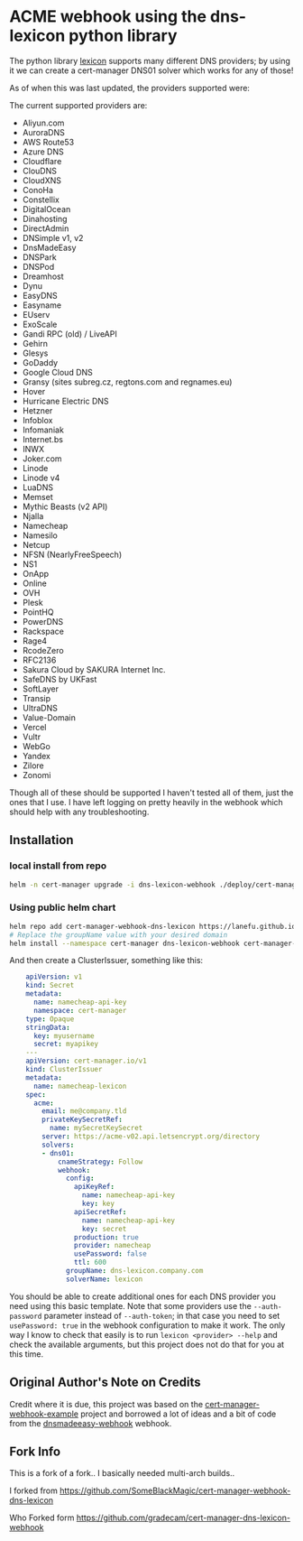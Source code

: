 # ACME webhook using the dns-lexicon python library

The python library [lexicon](https://pypi.org/project/dns-lexicon/) supports many different
DNS providers; by using it we can create a cert-manager DNS01 solver which works for any of those!

As of when this was last updated, the providers supported were:

The current supported providers are:

- Aliyun.com
- AuroraDNS
- AWS Route53
- Azure DNS
- Cloudflare
- ClouDNS
- CloudXNS
- ConoHa
- Constellix
- DigitalOcean
- Dinahosting
- DirectAdmin
- DNSimple v1, v2
- DnsMadeEasy
- DNSPark
- DNSPod
- Dreamhost
- Dynu
- EasyDNS
- Easyname
- EUserv
- ExoScale
- Gandi RPC (old) / LiveAPI
- Gehirn
- Glesys
- GoDaddy
- Google Cloud DNS
- Gransy (sites subreg.cz, regtons.com and regnames.eu)
- Hover
- Hurricane Electric DNS
- Hetzner
- Infoblox
- Infomaniak
- Internet.bs
- INWX
- Joker.com
- Linode
- Linode v4
- LuaDNS
- Memset
- Mythic Beasts (v2 API)
- Njalla
- Namecheap
- Namesilo
- Netcup
- NFSN (NearlyFreeSpeech)
- NS1
- OnApp
- Online
- OVH
- Plesk
- PointHQ
- PowerDNS
- Rackspace
- Rage4
- RcodeZero
- RFC2136
- Sakura Cloud by SAKURA Internet Inc.
- SafeDNS by UKFast
- SoftLayer
- Transip
- UltraDNS
- Value-Domain
- Vercel
- Vultr
- WebGo
- Yandex
- Zilore
- Zonomi

Though all of these should be supported I haven't tested all of them, just the
ones that I use. I have left logging on pretty heavily in the webhook which should
help with any troubleshooting.

## Installation

### local install from repo

```bash
helm -n cert-manager upgrade -i dns-lexicon-webhook ./deploy/cert-manager-webhook-dns-lexicon --set groupName='dns-lexicon.mycompany.com'
```

### Using public helm chart

```bash
helm repo add cert-manager-webhook-dns-lexicon https://lanefu.github.io/cert-manager-webhook-dns-lexicon/
# Replace the groupName value with your desired domain
helm install --namespace cert-manager dns-lexicon-webhook cert-manager-webhook-dns-lexicon/cert-manager-webhook-dns-lexicon --set groupName=acme.bunny.net
```

And then create a ClusterIssuer, something like this:

```yaml
    apiVersion: v1
    kind: Secret
    metadata:
      name: namecheap-api-key
      namespace: cert-manager
    type: Opaque
    stringData:
      key: myusername
      secret: myapikey
    ---
    apiVersion: cert-manager.io/v1
    kind: ClusterIssuer
    metadata:
      name: namecheap-lexicon
    spec:
      acme:
        email: me@company.tld
        privateKeySecretRef:
          name: mySecretKeySecret
        server: https://acme-v02.api.letsencrypt.org/directory
        solvers:
        - dns01:
            cnameStrategy: Follow
            webhook:
              config:
                apiKeyRef:
                  name: namecheap-api-key
                  key: key
                apiSecretRef:
                  name: namecheap-api-key
                  key: secret
                production: true
                provider: namecheap
                usePassword: false
                ttl: 600
              groupName: dns-lexicon.company.com
              solverName: lexicon
```

You should be able to create additional ones for each DNS provider you need using this basic template. Note that some providers
use the `--auth-password` parameter instead of `--auth-token`; in that case you need to set `usePassword: true` in the webhook
configuration to make it work. The only way I know to check that easily is to run `lexicon <provider> --help` and check the
available arguments, but this project does not do that for you at this time.

## Original Author's Note on Credits

Credit where it is due, this project was based on the [cert-manager-webhook-example](https://github.com/cert-manager/webhook-example)
project and borrowed a lot of ideas and a bit of code from the [dnsmadeeasy-webhook](https://github.com/k8s-at-home/dnsmadeeasy-webhook) webhook.

## Fork Info

This is a fork of a fork.. I basically needed multi-arch builds..

I forked from <https://github.com/SomeBlackMagic/cert-manager-webhook-dns-lexicon>

Who Forked form <https://github.com/gradecam/cert-manager-dns-lexicon-webhook>

